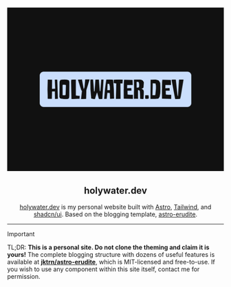 ![Showcase Card](/public/static/readme.png)

<div align="center">


## holywater.dev


[holywater.dev](https://holywater.dev) is my personal website built with [Astro](https://astro.build/), [Tailwind](https://tailwindcss.com/), and [shadcn/ui](https://ui.shadcn.com/).
Based on the blogging template, [astro-erudite](https://github.com/jktrn/astro-erudite).

</div>

---

> [!IMPORTANT]
> TL;DR: **This is a personal site. Do not clone the theming and claim it is yours!** The complete blogging structure with dozens of useful features is available at [**jktrn/astro-erudite**](https://github.com/jktrn/astro-erudite), which is MIT-licensed and free-to-use. If you wish to use any component within this site itself, contact me for permission.


